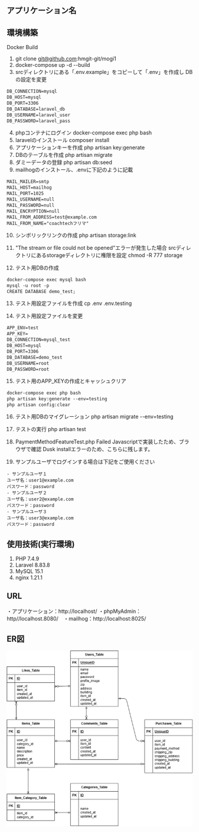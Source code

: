 ## アプリケーション名

## 環境構築
Docker Build
1. git clone git@github.com:hmgit-git/mogi1
2. docker-compose up -d --build
3. srcディレクトリにある「.env.example」をコピーして「.env」を作成し DBの設定を変更
```
DB_CONNECTION=mysql
DB_HOST=mysql
DB_PORT=3306
DB_DATABASE=laravel_db
DB_USERNAME=laravel_user
DB_PASSWORD=laravel_pass
```
4. phpコンテナにログイン docker-compose exec php bash
5. laravelのインストール composer install
6. アプリケーションキーを作成 php artisan key:generate
7. DBのテーブルを作成 php artisan migrate
8. ダミーデータの登録 php artisan db:seed
9. mailhogのインストール、.envに下記のように記載
```
MAIL_MAILER=smtp
MAIL_HOST=mailhog
MAIL_PORT=1025
MAIL_USERNAME=null
MAIL_PASSWORD=null
MAIL_ENCRYPTION=null
MAIL_FROM_ADDRESS=test@example.com
MAIL_FROM_NAME="coachtechフリマ"
```
10. シンボリックリンクの作成 php artisan storage:link

11. "The stream or file could not be opened"エラーが発生した場合
srcディレクトリにあるstorageディレクトリに権限を設定
chmod -R 777 storage

12. テスト用DBの作成
```
docker-compose exec mysql bash
mysql -u root -p
CREATE DATABASE demo_test;
```
13. テスト用設定ファイルを作成
cp .env .env.testing

14. テスト用設定ファイルを変更
```
APP_ENV=test
APP_KEY=
DB_CONNECTION=mysql_test
DB_HOST=mysql
DB_PORT=3306
DB_DATABASE=demo_test
DB_USERNAME=root
DB_PASSWORD=root
```
15. テスト用のAPP_KEYの作成とキャッシュクリア
```
docker-compose exec php bash
php artisan key:generate --env=testing
php artisan config:clear
```
16. テスト用DBのマイグレーション
php artisan migrate --env=testing

17. テストの実行
php artisan test

18. PaymentMethodFeatureTest.php
Failed
Javascriptで実装したため、ブラウザで確認
Dusk installエラーのため、こちらに残します。

20. サンプルユーザでログインする場合は下記をご使用ください
```
- サンプルユーザ１
ユーザ名：user1@example.com
パスワード：password
- サンプルユーザ２
ユーザ名：user2@example.com
パスワード：password
- サンプルユーザ３
ユーザ名：user3@example.com
パスワード：password
```

## 使用技術(実行環境)
1. PHP 7.4.9
2. Laravel 8.83.8
3. MySQL 15.1
4. nginx 1.21.1

## URL
・アプリケーション：http://localhost/ ・phpMyAdmin：http//localhost.8080/　・mailhog：http://localhost:8025/

## ER図

![ER図](ER.drawio.png)
